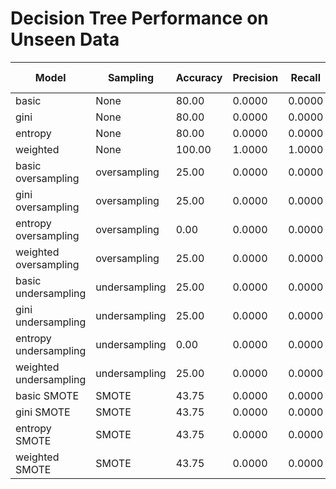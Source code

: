# Decision Tree Performance on Unseen Data 

| Model | Sampling | Accuracy | Precision | Recall | F1-Score |
|-------|----------|----------|-----------|--------|----------|
| basic | None | 80.00 | 0.0000 | 0.0000 | 0.0000 |
| gini | None | 80.00 | 0.0000 | 0.0000 | 0.0000 |
| entropy | None | 80.00 | 0.0000 | 0.0000 | 0.0000 |
| weighted | None | 100.00 | 1.0000 | 1.0000 | 1.0000 |
| basic oversampling | oversampling | 25.00 | 0.0000 | 0.0000 | 0.0000 |
| gini oversampling | oversampling | 25.00 | 0.0000 | 0.0000 | 0.0000 |
| entropy oversampling | oversampling | 0.00 | 0.0000 | 0.0000 | 0.0000 |
| weighted oversampling | oversampling | 25.00 | 0.0000 | 0.0000 | 0.0000 |
| basic undersampling | undersampling | 25.00 | 0.0000 | 0.0000 | 0.0000 |
| gini undersampling | undersampling | 25.00 | 0.0000 | 0.0000 | 0.0000 |
| entropy undersampling | undersampling | 0.00 | 0.0000 | 0.0000 | 0.0000 |
| weighted undersampling | undersampling | 25.00 | 0.0000 | 0.0000 | 0.0000 |
| basic SMOTE | SMOTE | 43.75 | 0.0000 | 0.0000 | 0.0000 |
| gini SMOTE | SMOTE | 43.75 | 0.0000 | 0.0000 | 0.0000 |
| entropy SMOTE | SMOTE | 43.75 | 0.0000 | 0.0000 | 0.0000 |
| weighted SMOTE | SMOTE | 43.75 | 0.0000 | 0.0000 | 0.0000 |
